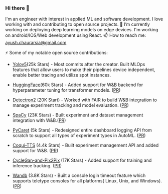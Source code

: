 ### Hi there 👋
I'm an engineer with interest in applied ML and software development. I love working with and contributing to open source projects.
🔭 I’m currently working on deploying deep learning models on edge devices. I'm working on android/IOS/Web development using React.
📫 How to reach me: ayush.chaurarsia@gmail.com

⚡  Some of my notable open source contributions:

* [Yolov5](https://github.com/ultralytics/yolov5)(25k Stars) - Most commits  after the creator. Built MLOps features that allow users to make their pipelines device independent, enable better tracing and utilize spot instances.

* [HuggingFace](https://github.com/huggingface/transformers)(60k Stars) - Added support for W&B backend for hyperparameter tuning for transformer models. ([PR](https://github.com/huggingface/transformers/pull/14582))

* [Detectron2](https://github.com/facebookresearch/detectron2) (20K Start) - Worked with FAIR to build W&B integration to manage experiment tracking and model evaluation. ([PR](https://github.com/facebookresearch/detectron2/pull/3716))

* [SpaCy](https://github.com/explosion/spaCy) (23K Stars) - Built experiment and dataset management integration with W&B.([PR](https://github.com/explosion/spaCy/pull/7429))

* [PyCaret](https://github.com/pycaret/pycaret) (5k Stars) - Redesigned entire dashboard logging API from scratch to support all types of experiment types in AutoML. ([PR](https://github.com/pycaret/pycaret/pull/2231))

* [Coqui-TTS](https://github.com/coqui-ai/TTS) (4.4k Stars) - Built experiment management API and added support for W&B. ([PR](https://github.com/coqui-ai/TTS/pull/613))

* [CycleGan-and-Pix2Pix](https://github.com/junyanz/pytorch-CycleGAN-and-pix2pix) (17K Stars) - Added support for training and inference tracking. ([PR](https://github.com/junyanz/pytorch-CycleGAN-and-pix2pix/pull/1317))

* [Wandb](https://github.com/wandb/client) (3.8K Stars) - Built a console login timeout feature which supports teletype consoles for all platforms( Linux, Unix, and Windows). ([PR](https://github.com/wandb/client/pull/2503))

